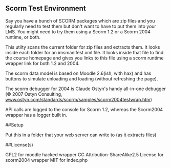 Scorm Test Environment
----------------------

Say you have a bunch of SCORM packages which are zip files and you regularly need to test them but don't want to have to put them into your LMS. You might need to try them using a Scorm 1.2 or a Scorm 2004 runtime, or both.

This utilty scans the current folder for zip files and extracts them. It looks inside each folder for an imsmanifest.xml file. It looks inside that file to find the course homepage and gives you links to this file using a scorm runtime wrapper link for both 1.2 and 2004.

The scorm data model is based on Moodle 2.6(ish, with hax) and has buttons to simulate unloading and loading (without refreshing the page).

The scorm debugger for 2004 is Claude Ostyn's handy all-in-one debugger (© 2007 Ostyn Consulting, www.ostyn.com/standards/scorm/samples/scorm2004testwrap.htm) 

API calls are logged to the console for Scorm 1.2, whereas the Scorm2004 wrapper has a logger built in.

##Setup

Put this in a folder that your web server can write to (as it extracts files)

##License(s)

GPL2 for moodle hacked wrapper
CC Attribution-ShareAlike2.5 License for scorm2004 wrapper
MIT for index.php


